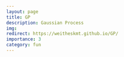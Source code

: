 ```yaml
---
layout: page
title: GP
description: Gaussian Process
img:
redirect: https://weitheskmt.github.io/GP/
importance: 3
category: fun
---
```

